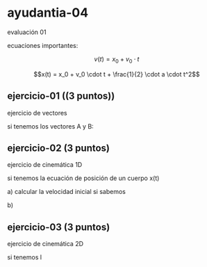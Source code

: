 # ayudantia-04

evaluación 01

ecuaciones importantes:

$$v(t) = x_0 + v_0 \cdot t$$

$$x(t) = x_0 + v_0 \cdot t + \frac{1}{2} \cdot a \cdot t^2$$

## ejercicio-01 ((3 puntos))

ejercicio de vectores

si tenemos los vectores A y B:

## ejercicio-02 (3 puntos)

ejercicio de cinemática 1D

si tenemos la ecuación de posición de un cuerpo x(t)

a) calcular la velocidad inicial si sabemos

b)

## ejercicio-03 (3 puntos)

ejercicio de cinemática 2D

si tenemos l
